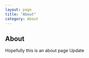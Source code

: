 ```yaml
---
layout: page
title: "About"
category: About 
---
```


## About
Hopefully this is an about page
Update
